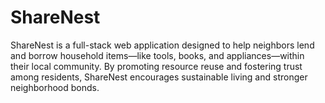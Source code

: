 # ShareNest
ShareNest is a full-stack web application designed to help neighbors lend and borrow household items—like tools, books, and appliances—within their local community. By promoting resource reuse and fostering trust among residents, ShareNest encourages sustainable living and stronger neighborhood bonds.

